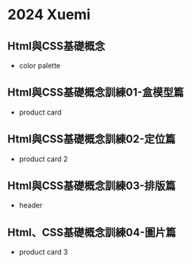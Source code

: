 # 2024 Xuemi
## Html與CSS基礎概念
- color palette
## Html與CSS基礎概念訓練01-盒模型篇
- product card
## Html與CSS基礎概念訓練02-定位篇
- product card 2
## Html與CSS基礎概念訓練03-排版篇
- header
## Html、CSS基礎概念訓練04-圖片篇
- product card 3